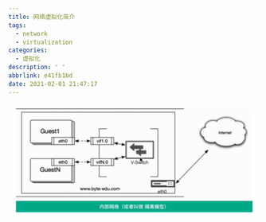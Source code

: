 ```yaml
---
title: 网络虚拟化简介
tags:
  - network
  - virtualization
categories:
  - 虚拟化
description: ' '
abbrlink: e41fb1bd
date: 2021-02-01 21:47:17
---
```


<img src="network-virtualization/image-20210201221242667.png" alt="image-20210201221242667" style="zoom:70%;" />

